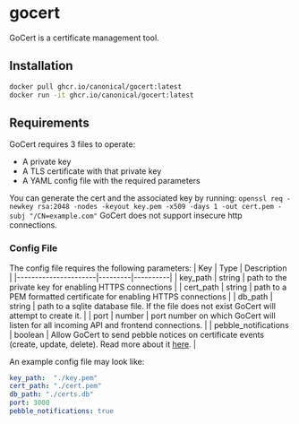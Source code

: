 # gocert

GoCert is a certificate management tool.

## Installation

```bash
docker pull ghcr.io/canonical/gocert:latest
docker run -it ghcr.io/canonical/gocert:latest
```

## Requirements

GoCert requires 3 files to operate:
* A private key
* A TLS certificate with that private key
* A YAML config file with the required parameters

You can generate the cert and the associated key by running:
`openssl req -newkey rsa:2048 -nodes -keyout key.pem -x509 -days 1 -out cert.pem -subj "/CN=example.com"`
GoCert does not support insecure http connections.

### Config File
The config file requires the following parameters:
| Key                  | Type    | Description |
|----------------------|---------|----------|
| key_path             | string  | path to the private key for enabling HTTPS connections |
| cert_path            | string  | path to a PEM formatted certificate for enabling HTTPS connections |
| db_path              | string  | path to a sqlite database file. If the file does not exist GoCert will attempt to create it. |
| port                 | number  | port number on which GoCert will listen for all incoming API and frontend connections. |
| pebble_notifications | boolean | Allow GoCert to send pebble notices on certificate events (create, update, delete). Read more about it [here](https://github.com/canonical/pebble?tab=readme-ov-file#notices). |

An example config file may look like:

```yaml
key_path:  "./key.pem"
cert_path: "./cert.pem"
db_path: "./certs.db"
port: 3000
pebble_notifications: true
```